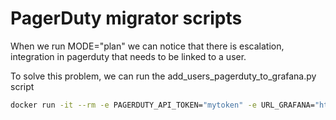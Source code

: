 # PagerDuty migrator scripts

When we run MODE="plan" we can notice that there is escalation, integration in pagerduty that needs to be linked to a user.

To solve this problem, we can run the  add_users_pagerduty_to_grafana.py script

```bash
docker run -it --rm -e PAGERDUTY_API_TOKEN="mytoken" -e URL_GRAFANA="http://localhost:3000" -e USERNAME_GRAFANA="admin" -e PASSWORD_GRAFANA="admin" pd-oncall-migrator python /app/scripts/add_users_pagerduty_to_grafana.py
```